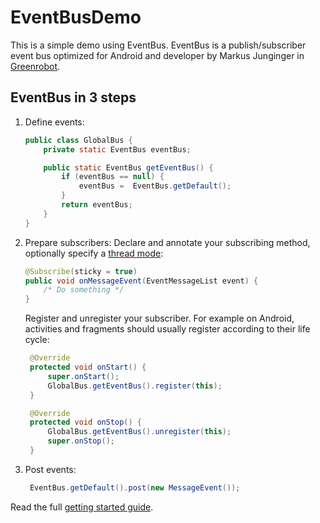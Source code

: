 # EventBusDemo
This is a simple demo using EventBus. EventBus is a publish/subscriber event bus optimized for Android and developer by Markus Junginger in [Greenrobot](https://github.com/greenrobot/EventBus).

EventBus in 3 steps
--------------------
1. Define events:

    ```java  
    public class GlobalBus {
        private static EventBus eventBus;

        public static EventBus getEventBus() {
            if (eventBus == null) {
                eventBus =  EventBus.getDefault();
            }
            return eventBus;
        }
    }
    ```

2. Prepare subscribers:
    Declare and annotate your subscribing method, optionally specify a [thread mode](http://greenrobot.org/eventbus/documentation/delivery-threads-threadmode/):  

    ```java
    @Subscribe(sticky = true)
    public void onMessageEvent(EventMessageList event) {
        /* Do something */
    }
    ```
    Register and unregister your subscriber. For example on Android, activities and fragments should usually register according to their life cycle:

   ```java
    @Override
    protected void onStart() {
        super.onStart();
        GlobalBus.getEventBus().register(this);
    }

    @Override
    protected void onStop() {
        GlobalBus.getEventBus().unregister(this);
        super.onStop();
    }
    ```

3. Post events:

   ```java
    EventBus.getDefault().post(new MessageEvent());
    ```
    

Read the full [getting started guide](http://greenrobot.org/eventbus/documentation/how-to-get-started/).



